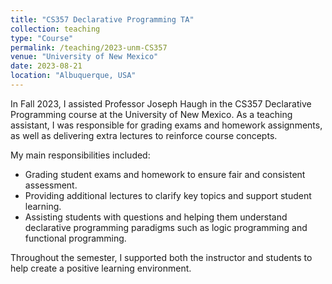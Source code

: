```yaml
---
title: "CS357 Declarative Programming TA"
collection: teaching
type: "Course"
permalink: /teaching/2023-unm-CS357
venue: "University of New Mexico"
date: 2023-08-21
location: "Albuquerque, USA"
---
```


In Fall 2023, I assisted Professor Joseph Haugh in the CS357 Declarative Programming course at the University of New Mexico. As a teaching assistant, I was responsible for grading exams and homework assignments, as well as delivering extra lectures to reinforce course concepts.

My main responsibilities included:
- Grading student exams and homework to ensure fair and consistent assessment.
- Providing additional lectures to clarify key topics and support student learning.
- Assisting students with questions and helping them understand declarative programming paradigms such as logic programming and functional programming.

Throughout the semester, I supported both the instructor and students to help create a positive learning environment.
